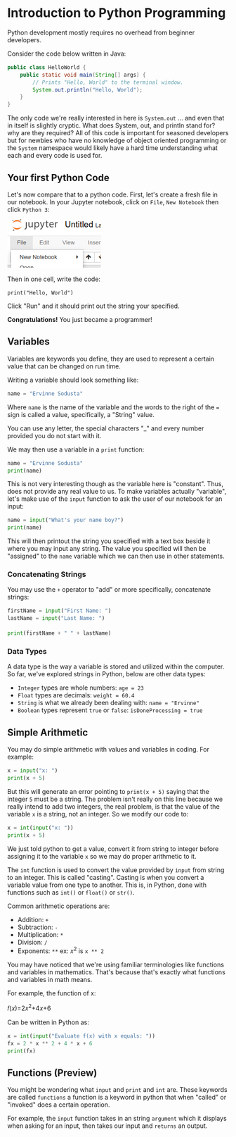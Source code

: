 # Introduction to Python Programming

Python development mostly requires no overhead from beginner developers.

Consider the code below written in Java:

```java
public class HelloWorld {
    public static void main(String[] args) {
        // Prints "Hello, World" to the terminal window.
        System.out.println("Hello, World");
    }
}
```

The only code we're really interested in here is ``System.out`` ... and even that in itself is slightly cryptic. What does System, out, and println stand for? why are they required? All of this code is important for seasoned developers but for newbies who have no knowledge of object oriented programming or the `System` namespace would likely have a hard time understanding what each and every code is used for.

## Your first Python Code

Let's now compare that to a python code. First, let's create a fresh file in our notebook. In your Jupyter notebook, click on `File`, `New Notebook` then click `Python 3`:

![](/img/fig-04-new-notebook.png)

Then in one cell, write the code:

```
print("Hello, World")
```

Click "Run" and it should print out the string your specified.

__Congratulations!__ You just became a programmer!

## Variables

Variables are keywords you define, they are used to represent a certain value that can be changed on run time.

Writing a variable should look something like:

```python
name = "Ervinne Sodusta"
```

Where `name` is the name of the variable and the words to the right of the `=` sign is called a value, specifically, a "String" value.

You can use any letter, the special characters "_" and every number provided
you do not start with it. 

We may then use a variable in a `print` function:

```python
name = "Ervinne Sodusta"
print(name)
```

This is not very interesting though as the variable here is "constant". Thus, does not provide any real value to us. To make variables actually "variable", let's make use of the `input` function to ask the user of our notebook for an input:

```python
name = input("What's your name boy?")
print(name)
```

This will then printout the string you specified with a text box beside it where you may input any string. The value you specified will then be "assigned" to the `name` variable which we can then use in other statements.

### Concatenating Strings

You may use the `+` operator to "add" or more specifically, concatenate strings:

```python
firstName = input("First Name: ")
lastName = input("Last Name: ")

print(firstName + " " + lastName)
```

### Data Types

A data type is the way a variable is stored and utilized within the computer. So far, we've explored strings in Python, below are other data types:

- `Integer` types are whole numbers: `age = 23` 
- `Float` types are decimals: `weight = 60.4`
- `String` is what we already been dealing with: `name = "Ervinne"`
- `Boolean` types represent `true` or `false`: `isDoneProcessing = true`

## Simple Arithmetic

You may do simple arithmetic with values and variables in coding. For example:

```python
x = input("x: ")
print(x + 5)
```

But this will generate an error pointing to `print(x + 5)` saying that the integer `5` must be a string. The problem isn't really on this line because we really intend to add two integers, the real problem, is that the value of the variable `x` is a string, not an integer. So we modify our code to:

```python
x = int(input("x: "))
print(x + 5)
```

We just told python to get a value, convert it from string to integer before assigning it to the variable `x` so we may do proper arithmetic to it.

The `int` function is used to convert the value provided by `input` from string to an integer. This is called "casting". Casting is when you convert a variable value from one type to another. This is, in Python, done with functions such as `int()` or `float()` or `str()`.

Common arithmetic operations are:

- Addition: `+`
- Subtraction: `-`
- Multiplication: `*`
- Division: `/`
- Exponents: `**` ex: 𝑥<sup>2</sup> is `x ** 2`

You may have noticed that we're using familiar terminologies like functions and variables in mathematics. That's because that's exactly what functions and variables in math means.

For example, the function of x:

𝑓(𝑥)=2𝑥<sup>2</sup>+4𝑥+6 

Can be written in Python as:

```python
x = int(input("Evaluate f(x) with x equals: "))
fx = 2 * x ** 2 + 4 * x + 6
print(fx)
```

## Functions (Preview)

You might be wondering what `input` and `print` and `int` are. These keywords are called `functions` a function is a keyword in python that when "called" or "invoked" does a certain operation.

For example, the `input` function takes in an string `argument` which it displays when asking for an input, then takes our input and `returns` an output.